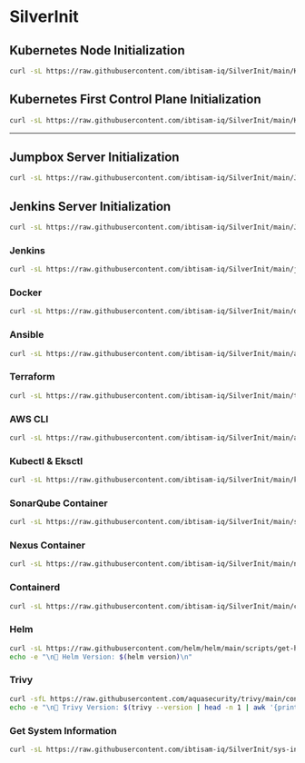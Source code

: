 # SilverInit

## Kubernetes Node Initialization

```bash
curl -sL https://raw.githubusercontent.com/ibtisam-iq/SilverInit/main/K8s-Node-Init.sh | sudo bash
```

## Kubernetes First Control Plane Initialization

```bash
curl -sL https://raw.githubusercontent.com/ibtisam-iq/SilverInit/main/K8s-Control-Plane-Init.sh | sudo bash
```
---

## Jumpbox Server Initialization

```bash
curl -sL https://raw.githubusercontent.com/ibtisam-iq/SilverInit/main/Jumpbox.sh | sudo bash
```

## Jenkins Server Initialization

```bash
curl -sL https://raw.githubusercontent.com/ibtisam-iq/SilverInit/main/Jenkins-Server.sh | bash
```

### Jenkins

```bash
curl -sL https://raw.githubusercontent.com/ibtisam-iq/SilverInit/main/jenkins-setup.sh | bash
```

### Docker

```bash
curl -sL https://raw.githubusercontent.com/ibtisam-iq/SilverInit/main/docker-setup.sh | bash
```

### Ansible

```bash
curl -sL https://raw.githubusercontent.com/ibtisam-iq/SilverInit/main/ansible-setup.sh | bash
```

### Terraform

```bash
curl -sL https://raw.githubusercontent.com/ibtisam-iq/SilverInit/main/terraform-setup.sh | bash
```

### AWS CLI

```bash
curl -sL https://raw.githubusercontent.com/ibtisam-iq/SilverInit/main/aws-cli-conf.sh | bash
```

### Kubectl & Eksctl

```bash
curl -sL https://raw.githubusercontent.com/ibtisam-iq/SilverInit/main/kubectl-and-eksctl.sh | bash
```

### SonarQube Container

```bash
curl -sL https://raw.githubusercontent.com/ibtisam-iq/SilverInit/main/sonarqube-cont.sh | bash
```

### Nexus Container

```bash
curl -sL https://raw.githubusercontent.com/ibtisam-iq/SilverInit/main/nexus-cont.sh | bash
```

### Containerd

```bash
curl -sL https://raw.githubusercontent.com/ibtisam-iq/SilverInit/main/containerd-setup.sh | bash
```

### Helm

```bash
curl -sL https://raw.githubusercontent.com/helm/helm/main/scripts/get-helm-3 | bash
echo -e "\n🔹 Helm Version: $(helm version)\n"
```

### Trivy

``` bash
curl -sfL https://raw.githubusercontent.com/aquasecurity/trivy/main/contrib/install.sh | sudo sh -s -- -b /usr/local/bin v0.60.0
echo -e "\n🔹 Trivy Version: $(trivy --version | head -n 1 | awk '{print $2}')\n"
```

### Get System Information

```bash
curl -sL https://raw.githubusercontent.com/ibtisam-iq/SilverInit/sys-info-and-update.sh | bash
```